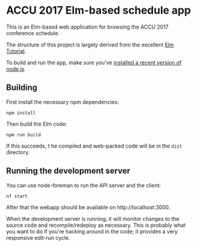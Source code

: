 # ACCU 2017 Elm-based schedule app

This is an Elm-based web application for browsing the ACCU 2017 conference
schedule.

The structure of this project is largely derived from the
excellent [Elm Tutorial](https://www.elm-tutorial.org/).

To build and run the app, make sure
you've
[installed a recent version of node.js](https://docs.npmjs.com/getting-started/installing-node).

## Building

First install the necessary npm dependencies:
```
npm install
```

Then build the Elm code:
```
npm run build
```

If this succeeds, t
he compiled and web-packed code will be in the `dist`
directory.

## Running the development server

You can use node-foreman to run the API server and the client:
```
nf start
```

After that the webapp should be available on http://localhost:3000.

When the development server is running, it will monitor changes to the source
code and recompile/redeploy as necessary. This is probably what you want to do
if you're hacking around in the code; it provides a very responsive edit-run
cycle.
